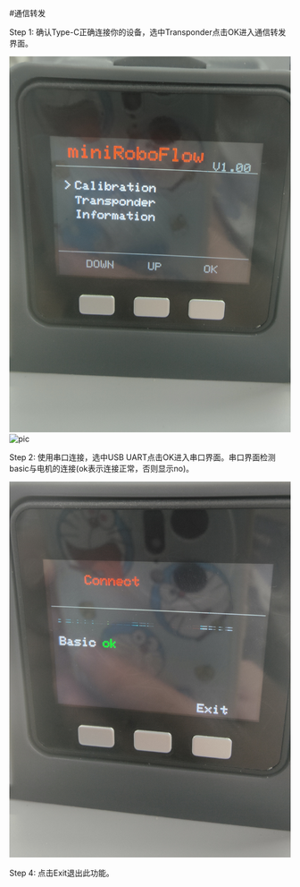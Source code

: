 #通信转发

Step 1: 确认Type-C正确连接你的设备，选中Transponder点击OK进入通信转发界面。

![pic](../resources/main.jpg)
![pic](../resources/transponder.jpg)

Step 2: 使用串口连接，选中USB UART点击OK进入串口界面。串口界面检测basic与电机的连接(ok表示连接正常，否则显示no)。

![pic](../resources/transponderconnect.jpg)

Step 4: 点击Exit退出此功能。
